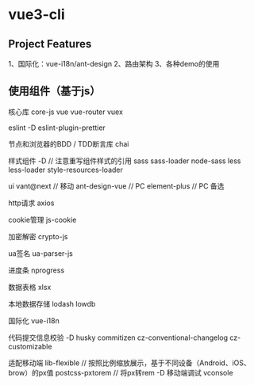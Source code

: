 # vue3-cli

## Project Features

1、国际化：vue-i18n/ant-design
2、路由架构
3、各种demo的使用

## 使用组件（基于js）
核心库
core-js
vue
vue-router
vuex

eslint -D
eslint-plugin-prettier

节点和浏览器的BDD / TDD断言库
chai

样式组件 -D // 注意重写组件样式的引用
sass sass-loader node-sass
less less-loader style-resources-loader

ui
vant@next // 移动
ant-design-vue // PC
element-plus // PC 备选

http请求
axios

cookie管理
js-cookie

加密解密
crypto-js

ua签名
ua-parser-js

进度条
nprogress

数据表格
xlsx

本地数据存储
lodash
lowdb

国际化
vue-i18n

代码提交信息校验 -D
husky
commitizen
cz-conventional-changelog
cz-customizable


适配移动端
lib-flexible // 按照比例缩放展示，基于不同设备（Android、iOS、brow）的px值
postcss-pxtorem // 将px转rem -D
移动端调试
vconsole
